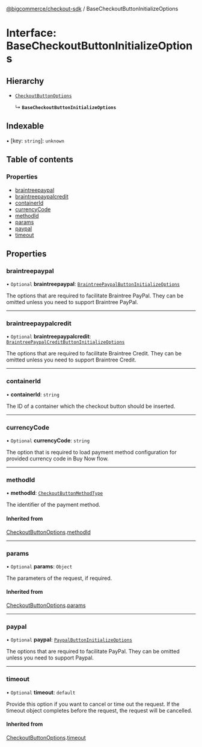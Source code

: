 [@bigcommerce/checkout-sdk](../README.md) / BaseCheckoutButtonInitializeOptions

# Interface: BaseCheckoutButtonInitializeOptions

## Hierarchy

- [`CheckoutButtonOptions`](CheckoutButtonOptions.md)

  ↳ **`BaseCheckoutButtonInitializeOptions`**

## Indexable

▪ [key: `string`]: `unknown`

## Table of contents

### Properties

- [braintreepaypal](BaseCheckoutButtonInitializeOptions.md#braintreepaypal)
- [braintreepaypalcredit](BaseCheckoutButtonInitializeOptions.md#braintreepaypalcredit)
- [containerId](BaseCheckoutButtonInitializeOptions.md#containerid)
- [currencyCode](BaseCheckoutButtonInitializeOptions.md#currencycode)
- [methodId](BaseCheckoutButtonInitializeOptions.md#methodid)
- [params](BaseCheckoutButtonInitializeOptions.md#params)
- [paypal](BaseCheckoutButtonInitializeOptions.md#paypal)
- [timeout](BaseCheckoutButtonInitializeOptions.md#timeout)

## Properties

### braintreepaypal

• `Optional` **braintreepaypal**: [`BraintreePaypalButtonInitializeOptions`](BraintreePaypalButtonInitializeOptions.md)

The options that are required to facilitate Braintree PayPal. They can be
omitted unless you need to support Braintree PayPal.

___

### braintreepaypalcredit

• `Optional` **braintreepaypalcredit**: [`BraintreePaypalCreditButtonInitializeOptions`](BraintreePaypalCreditButtonInitializeOptions.md)

The options that are required to facilitate Braintree Credit. They can be
omitted unless you need to support Braintree Credit.

___

### containerId

• **containerId**: `string`

The ID of a container which the checkout button should be inserted.

___

### currencyCode

• `Optional` **currencyCode**: `string`

The option that is required to load payment method configuration for provided currency code in Buy Now flow.

___

### methodId

• **methodId**: [`CheckoutButtonMethodType`](../enums/CheckoutButtonMethodType.md)

The identifier of the payment method.

#### Inherited from

[CheckoutButtonOptions](CheckoutButtonOptions.md).[methodId](CheckoutButtonOptions.md#methodid)

___

### params

• `Optional` **params**: `Object`

The parameters of the request, if required.

#### Inherited from

[CheckoutButtonOptions](CheckoutButtonOptions.md).[params](CheckoutButtonOptions.md#params)

___

### paypal

• `Optional` **paypal**: [`PaypalButtonInitializeOptions`](PaypalButtonInitializeOptions.md)

The options that are required to facilitate PayPal. They can be omitted
unless you need to support Paypal.

___

### timeout

• `Optional` **timeout**: `default`

Provide this option if you want to cancel or time out the request. If the
timeout object completes before the request, the request will be
cancelled.

#### Inherited from

[CheckoutButtonOptions](CheckoutButtonOptions.md).[timeout](CheckoutButtonOptions.md#timeout)
